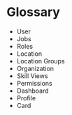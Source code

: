 # Glossary

- User
- Jobs
- Roles
- Location
- Location Groups
- Organization
- Skill Views
- Permissions
- Dashboard
- Profile
- Card
